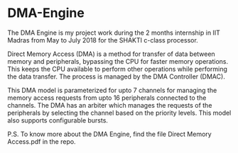 # DMA-Engine

The DMA Engine is my project work during the 2 months internship in IIT Madras from May to July 2018 for the SHAKTI c-class processor.

Direct Memory Access (DMA) is a method for transfer of data between memory and peripherals, bypassing the CPU
for faster memory operations. This keeps the CPU available to perform other operations while performing the data transfer.
The process is managed by the DMA Controller (DMAC).

This DMA model is parameterized for upto 7 channels for managing the memory access requests from upto 16 peripherals connected to the channels.
The DMA has an arbiter which manages the requests of the peripherals by selecting the channel based on the priority levels.
This model also supports configurable bursts.

P.S. To know more about the DMA Engine, find the file Direct Memory Access.pdf in the repo. 
